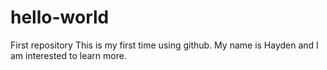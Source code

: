 # hello-world
First repository
This is my first time using github.
My name is Hayden and I am interested to learn more.
